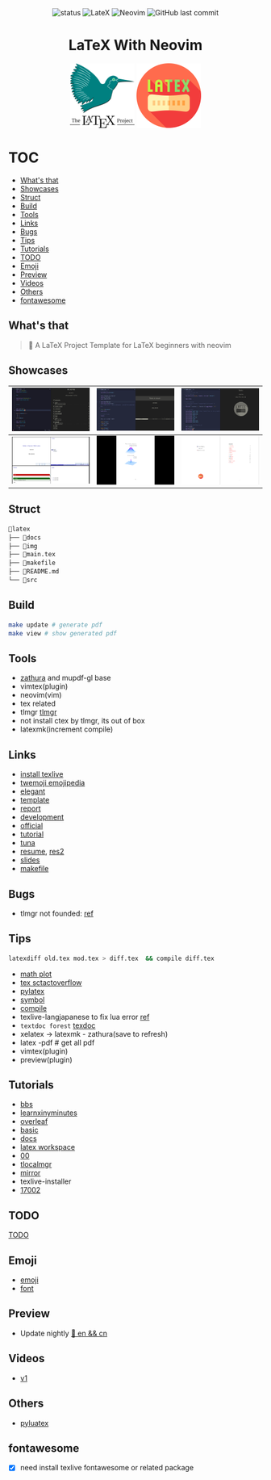 <div align="center">
<img src="https://img.shields.io/badge/Status-ING-blueviolet.svg?style=flat-square&logo=Chakra-Ui&color=90E59A&logoColor=green" alt="status" >
<img src="https://img.shields.io/badge/LaTeX-38BDAE?logo=latex&logoColor=white&style=flat-square" alt="LateX" />
<img src="https://img.shields.io/badge/Neovim-57A143?logo=neovim&logoColor=white&style=flat-square" alt="Neovim" />
<img alt="GitHub last commit" src="https://img.shields.io/github/last-commit/oeyoews/latex?logo=github&logoColor=cyan&style=flat-square">
</div>

<h1 align="center">LaTeX With Neovim</h1>

<div align="center">
<img src="img/bird.png" width=128/>
<img src="img/latex.png" width=128/>
</div>

# TOC

<!-- toc -->

- [What's that](#whats-that)
- [Showcases](#showcases)
- [Struct](#struct)
- [Build](#build)
- [Tools](#tools)
- [Links](#links)
- [Bugs](#bugs)
- [Tips](#tips)
- [Tutorials](#tutorials)
- [TODO](#todo)
- [Emoji](#emoji)
- [Preview](#preview)
- [Videos](#videos)
- [Others](#others)
- [fontawesome](#fontawesome)

<!-- tocstop -->

## What's that

> 🎊 A LaTeX Project Template for LaTeX beginners with neovim

## Showcases

| <img src="img/00.png" align="bottom" width=256/> | <img src="img/03.png" align="bottom" width=256/> | <img src="img/02.png" align="bottom" width=256/> |
| :----------------------------------------------: | :----------------------------------------------: | ------------------------------------------------ |
| <img src="img/01.png" align="bottom" width=256/> | <img src="img/l4.png" align="bottom" width=256/> | <img src="img/l5.png" align="bottom" width=256/> |

## Struct

```bash
📂latex
├── 📂docs
├── 📂img
├── 📝main.tex
├── 📝makefile
├── 📝README.md
└── 📂src
```

## Build

```bash
make update # generate pdf
make view # show generated pdf
```

## Tools

- [zathura](https://wiki.archlinux.org/title/zathura) and mupdf-gl base
- vimtex(plugin)
- neovim(vim)
- tex related
- tlmgr
  [tlmgr](http://tug.ctan.org/info/tlmgr-intro-zh-cn/tlmgr-intro-zh-cn.pdf)
- not install ctex by tlmgr, its out of box
- latexmk(increment compile)

## Links

- [install texlive](https://wiki.archlinux.org/title/TeX_Live#Package_documentation)
- [twemoji emojipedia](https://emojipedia.org/twitter/twemoji-14.0/party-popper/)
- [elegant](https://github.com/ElegantLaTeX/)
- [template](https://github.com/Azure1210/elegantbook-magic-revision)
- [report](http://www.ptep-online.com/ctan/lshort_chinese.pdf)
- [development](https://segmentfault.com/a/1190000038145401)
- [official](https://www.latex-project.org/help/documentation/)
- [tutorial](https://nbviewer.org/github/xinychen/latex-cookbook/blob/main/chapter-1/section5.ipynb)
- [tuna](https://github.com/tuna/thuthesis)
- [resume](https://github.com/hijiangtao/resume), [res2](https://github.com/jankapunkt/latexcv)
- [slides](https://github.com/xinychen/awesome-beamer)
- [makefile](https://seisman.github.io/how-to-write-makefile/functions.html)

## Bugs

- tlmgr not founded: [ref](https://wiki.archlinux.org/title/TeX_Live#tlmgr)

## Tips

```bash
latexdiff old.tex mod.tex > diff.tex  && compile diff.tex
```

- [math plot](https://zhuanlan.zhihu.com/p/493767981)
- [tex sctactoverflow](https://tex.stackexchange.com/)
- [pylatex](https://github.com/JelteF/PyLaTeX)
- [symbol](http://detexify.kirelabs.org/classify.html)
- [compile](https://zhuanlan.zhihu.com/p/127737245)
- texlive-langjapanese to fix lua error [ref](https://wiki.archlinux.org/title/TeX_Live/CJK#Missing_or_inconsistent_fonts)
- `textdoc forest` [texdoc](https://texdoc.org/index.html)
- xelatex -> latexmk - zathura(save to refresh)
- latex -pdf # get all pdf
- vimtex(plugin)
- preview(plugin)

## Tutorials

- [bbs](https://www.mysmth.net/nForum/#!board/TeX)
- [learnxinyminutes](https://learnxinyminutes.com/docs/latex/)
- [overleaf](https://www.overleaf.com/learn)
- [basic](https://www.learnlatex.org/en/)
- [docs](https://lvjr.bitbucket.io/tutorial/learn-latex.pdf)
- [latex workspace](https://www.latexstudio.net/archives/5900.html)
- [00](https://evian-zhang.github.io/index.html)
- [tlocalmgr](https://wiki.archlinux.org/title/TeX_Live)
- [mirror](https://mirrors.tuna.tsinghua.edu.cn/help/CTAN/)
- texlive-installer
- [17002](https://castel.dev/post/lecture-notes-2/)

## TODO

[TODO](docs/todo.norg)

## Emoji

- [emoji](https://texdoc.org/serve/emoji/0)
- [font](https://github.com/mozilla/twemoji-colr/releases/tag/v0.6.0)

## Preview

- Update nightly [📑 en && cn](https://github.com/oeyoews/latex/tree/gh-pages)

## Videos

- [v1](https://www.youtube.com/watch?v=M0p0y5sBBCo)

## Others

- [pyluatex](https://github.com/tndrle/PyLuaTeX)

## fontawesome

- [x] need install texlive fontawesome or related package
